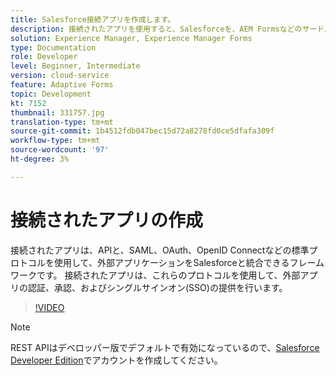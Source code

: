 ```yaml
---
title: Salesforce接続アプリを作成します。
description: 接続されたアプリを使用すると、Salesforceを、AEM Formsなどのサードパーティ製アプリケーションとSalesforceと統合できます。
solution: Experience Manager, Experience Manager Forms
type: Documentation
role: Developer
level: Beginner, Intermediate
version: cloud-service
feature: Adaptive Forms
topic: Development
kt: 7152
thumbnail: 331757.jpg
translation-type: tm+mt
source-git-commit: 1b4512fdb047bec15d72a8278fd0ce5dfafa309f
workflow-type: tm+mt
source-wordcount: '97'
ht-degree: 3%

---
```



# 接続されたアプリの作成

接続されたアプリは、APIと、SAML、OAuth、OpenID Connectなどの標準プロトコルを使用して、外部アプリケーションをSalesforceと統合できるフレームワークです。 接続されたアプリは、これらのプロトコルを使用して、外部アプリの認証、承認、およびシングルサインオン(SSO)の提供を行います。

>[!VIDEO](https://video.tv.adobe.com/v/331757?quality=12&learn=on)

>[!NOTE]
>REST APIはデベロッパー版でデフォルトで有効になっているので、[Salesforce Developer Edition](https://developer.salesforce.com/signup)でアカウントを作成してください。

